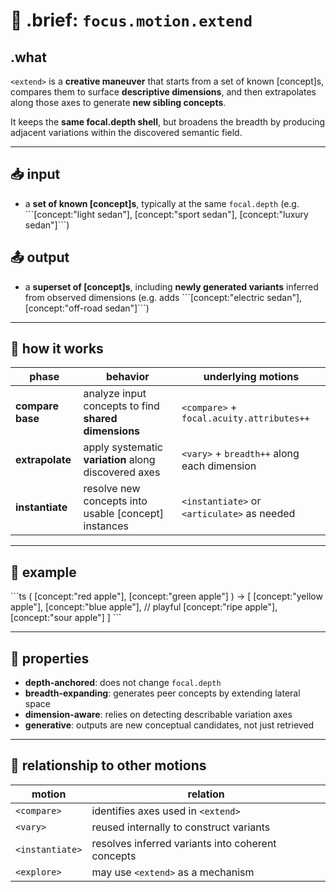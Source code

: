 # 🧩 .brief: `focus.motion.extend`

## .what
`<extend>` is a **creative maneuver** that starts from a set of known [concept]s,
compares them to surface **descriptive dimensions**,
and then extrapolates along those axes to generate **new sibling concepts**.

It keeps the **same focal.depth shell**,
but broadens the breadth by producing adjacent variations
within the discovered semantic field.

---

## 📥 input
- a **set of known [concept]s**, typically at the same `focal.depth`
  (e.g. \`\`\`[concept:"light sedan"], [concept:"sport sedan"], [concept:"luxury sedan"]\`\`\`)

## 📤 output
- a **superset of [concept]s**, including **newly generated variants**
  inferred from observed dimensions
  (e.g. adds \`\`\`[concept:"electric sedan"], [concept:"off-road sedan"]\`\`\`)

---

## 🧭 how it works

| phase            | behavior                                                | underlying motions                              |
|------------------|---------------------------------------------------------|--------------------------------------------------|
| **compare base** | analyze input concepts to find **shared dimensions**    | `<compare>` + `focal.acuity.attributes++`        |
| **extrapolate**  | apply systematic **variation** along discovered axes    | `<vary>` + `breadth++` along each dimension      |
| **instantiate**  | resolve new concepts into usable [concept] instances    | `<instantiate>` or `<articulate>` as needed      |

---

## 🎨 example

\`\`\`ts
<extend>(
  [concept:"red apple"],
  [concept:"green apple"]
)
→
[
  [concept:"yellow apple"],
  [concept:"blue apple"],       // playful
  [concept:"ripe apple"],
  [concept:"sour apple"]
]
\`\`\`

---

## 🧠 properties

- **depth-anchored**: does not change `focal.depth`
- **breadth-expanding**: generates peer concepts by extending lateral space
- **dimension-aware**: relies on detecting describable variation axes
- **generative**: outputs are new conceptual candidates, not just retrieved

---

## 🧩 relationship to other motions

| motion          | relation                                                |
|------------------|----------------------------------------------------------|
| `<compare>`      | identifies axes used in `<extend>`                       |
| `<vary>`         | reused internally to construct variants                  |
| `<instantiate>`  | resolves inferred variants into coherent concepts        |
| `<explore>`      | may use `<extend>` as a mechanism                        |
